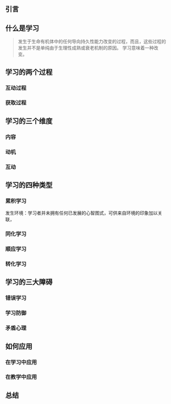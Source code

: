 ## 引言
## 什么是学习
>发生于生命有机体中的任何导向持久性能力改变的过程，而且，这些过程的发生并不是单纯由于生理性成熟或衰老机制的原因。
学习意味着一种改变。

## 学习的两个过程
### 互动过程
### 获取过程

## 学习的三个维度
### 内容
### 动机
### 互动

## 学习的四种类型
### 累积学习
发生环境：学习者并未拥有任何已发展的心智图式，可供来自环境的印象加以关联，
### 同化学习
### 顺应学习
### 转化学习

## 学习的三大障碍
### 错误学习
### 学习防御
### 矛盾心理

## 如何应用
### 在学习中应用
### 在教学中应用
## 总结